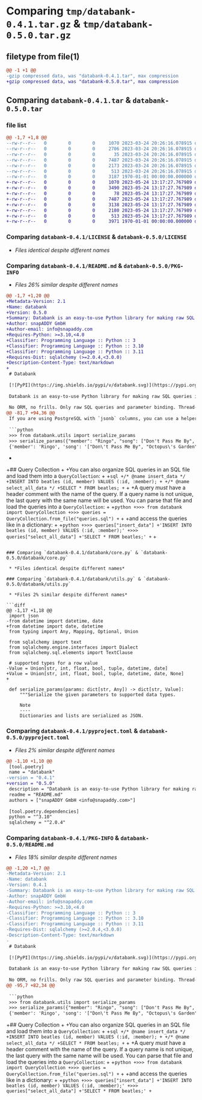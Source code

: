 # Comparing `tmp/databank-0.4.1.tar.gz` & `tmp/databank-0.5.0.tar.gz`

## filetype from file(1)

```diff
@@ -1 +1 @@
-gzip compressed data, was "databank-0.4.1.tar", max compression
+gzip compressed data, was "databank-0.5.0.tar", max compression
```

## Comparing `databank-0.4.1.tar` & `databank-0.5.0.tar`

### file list

```diff
@@ -1,7 +1,8 @@
--rw-r--r--   0        0        0     1070 2023-03-24 20:26:16.078915 databank-0.4.1/LICENSE
--rw-r--r--   0        0        0     2706 2023-03-24 20:26:16.078915 databank-0.4.1/README.md
--rw-r--r--   0        0        0       35 2023-03-24 20:26:16.078915 databank-0.4.1/databank/__init__.py
--rw-r--r--   0        0        0     7487 2023-03-24 20:26:16.078915 databank-0.4.1/databank/core.py
--rw-r--r--   0        0        0     2173 2023-03-24 20:26:16.078915 databank-0.4.1/databank/utils.py
--rw-r--r--   0        0        0      513 2023-03-24 20:26:16.078915 databank-0.4.1/pyproject.toml
--rw-r--r--   0        0        0     3187 1970-01-01 00:00:00.000000 databank-0.4.1/PKG-INFO
+-rw-r--r--   0        0        0     1070 2023-05-24 13:17:27.767989 databank-0.5.0/LICENSE
+-rw-r--r--   0        0        0     3490 2023-05-24 13:17:27.767989 databank-0.5.0/README.md
+-rw-r--r--   0        0        0       78 2023-05-24 13:17:27.767989 databank-0.5.0/databank/__init__.py
+-rw-r--r--   0        0        0     7487 2023-05-24 13:17:27.767989 databank-0.5.0/databank/core.py
+-rw-r--r--   0        0        0     3138 2023-05-24 13:17:27.767989 databank-0.5.0/databank/query.py
+-rw-r--r--   0        0        0     2180 2023-05-24 13:17:27.767989 databank-0.5.0/databank/utils.py
+-rw-r--r--   0        0        0      513 2023-05-24 13:17:27.767989 databank-0.5.0/pyproject.toml
+-rw-r--r--   0        0        0     3971 1970-01-01 00:00:00.000000 databank-0.5.0/PKG-INFO
```

### Comparing `databank-0.4.1/LICENSE` & `databank-0.5.0/LICENSE`

 * *Files identical despite different names*

### Comparing `databank-0.4.1/README.md` & `databank-0.5.0/PKG-INFO`

 * *Files 26% similar despite different names*

```diff
@@ -1,7 +1,20 @@
+Metadata-Version: 2.1
+Name: databank
+Version: 0.5.0
+Summary: Databank is an easy-to-use Python library for making raw SQL queries in a multi-threaded environment.
+Author: snapADDY GmbH
+Author-email: info@snapaddy.com
+Requires-Python: >=3.10,<4.0
+Classifier: Programming Language :: Python :: 3
+Classifier: Programming Language :: Python :: 3.10
+Classifier: Programming Language :: Python :: 3.11
+Requires-Dist: sqlalchemy (>=2.0.4,<3.0.0)
+Description-Content-Type: text/markdown
+
 # Databank
 
 [![PyPI](https://img.shields.io/pypi/v/databank.svg)](https://pypi.org/project/databank) ![GitHub Actions](https://github.com/snapADDY/databank/actions/workflows/main.yml/badge.svg)
 
 Databank is an easy-to-use Python library for making raw SQL queries in a multi-threaded environment.
 
 No ORM, no frills. Only raw SQL queries and parameter binding. Thread-safe. Built on top of [SQLAlchemy](https://www.sqlalchemy.org/).
@@ -81,7 +94,36 @@
 If you are using PostgreSQL with `jsonb` columns, you can use a helper function to serialize the parameter values:
 
 ```python
 >>> from databank.utils import serialize_params
 >>> serialize_params({"member": "Ringo", "song": ["Don't Pass Me By", "Octopus's Garden"]})
 {'member': 'Ringo', 'song': '["Don\'t Pass Me By", "Octopus\'s Garden"]'}
 ```
+
+## Query Collection
+
+You can also organize SQL queries in an SQL file and load them into a `QueryCollection`:
+
+```sql
+/* @name insert_data */
+INSERT INTO beatles (id, member) VALUES (:id, :member);
+
+/* @name select_all_data */
+SELECT * FROM beatles;
+```
+
+A query _must_ have a header comment with the name of the query. If a query name is not unique, the last query with the same name will be used. You can parse that file and load the queries into a `QueryCollection`:
+
+```python
+>>> from databank import QueryCollection
+>>> queries = QueryCollection.from_file("queries.sql")
+```
+
+and access the queries like in a dictionary:
+
+```python
+>>> queries["insert_data"]
+'INSERT INTO beatles (id, member) VALUES (:id, :member);'
+>>> queries["select_all_data"]
+'SELECT * FROM beatles;'
+```
+
```

### Comparing `databank-0.4.1/databank/core.py` & `databank-0.5.0/databank/core.py`

 * *Files identical despite different names*

### Comparing `databank-0.4.1/databank/utils.py` & `databank-0.5.0/databank/utils.py`

 * *Files 2% similar despite different names*

```diff
@@ -1,17 +1,18 @@
 import json
-from datetime import datetime, date
+from datetime import date, datetime
 from typing import Any, Mapping, Optional, Union
 
 from sqlalchemy import text
 from sqlalchemy.engine.interfaces import Dialect
 from sqlalchemy.sql.elements import TextClause
 
 # supported types for a row value
-Value = Union[str, int, float, bool, tuple, datetime, date]
+Value = Union[str, int, float, bool, tuple, datetime, date, None]
+
 
 def serialize_params(params: dict[str, Any]) -> dict[str, Value]:
     """Serialize the given parameters to supported data types.
 
     Note
     ----
     Dictionaries and lists are serialized as JSON.
```

### Comparing `databank-0.4.1/pyproject.toml` & `databank-0.5.0/pyproject.toml`

 * *Files 2% similar despite different names*

```diff
@@ -1,10 +1,10 @@
 [tool.poetry]
 name = "databank"
-version = "0.4.1"
+version = "0.5.0"
 description = "Databank is an easy-to-use Python library for making raw SQL queries in a multi-threaded environment."
 readme = "README.md"
 authors = ["snapADDY GmbH <info@snapaddy.com>"]
 
 [tool.poetry.dependencies]
 python = "^3.10"
 sqlalchemy = "^2.0.4"
```

### Comparing `databank-0.4.1/PKG-INFO` & `databank-0.5.0/README.md`

 * *Files 18% similar despite different names*

```diff
@@ -1,20 +1,7 @@
-Metadata-Version: 2.1
-Name: databank
-Version: 0.4.1
-Summary: Databank is an easy-to-use Python library for making raw SQL queries in a multi-threaded environment.
-Author: snapADDY GmbH
-Author-email: info@snapaddy.com
-Requires-Python: >=3.10,<4.0
-Classifier: Programming Language :: Python :: 3
-Classifier: Programming Language :: Python :: 3.10
-Classifier: Programming Language :: Python :: 3.11
-Requires-Dist: sqlalchemy (>=2.0.4,<3.0.0)
-Description-Content-Type: text/markdown
-
 # Databank
 
 [![PyPI](https://img.shields.io/pypi/v/databank.svg)](https://pypi.org/project/databank) ![GitHub Actions](https://github.com/snapADDY/databank/actions/workflows/main.yml/badge.svg)
 
 Databank is an easy-to-use Python library for making raw SQL queries in a multi-threaded environment.
 
 No ORM, no frills. Only raw SQL queries and parameter binding. Thread-safe. Built on top of [SQLAlchemy](https://www.sqlalchemy.org/).
@@ -95,7 +82,34 @@
 
 ```python
 >>> from databank.utils import serialize_params
 >>> serialize_params({"member": "Ringo", "song": ["Don't Pass Me By", "Octopus's Garden"]})
 {'member': 'Ringo', 'song': '["Don\'t Pass Me By", "Octopus\'s Garden"]'}
 ```
 
+## Query Collection
+
+You can also organize SQL queries in an SQL file and load them into a `QueryCollection`:
+
+```sql
+/* @name insert_data */
+INSERT INTO beatles (id, member) VALUES (:id, :member);
+
+/* @name select_all_data */
+SELECT * FROM beatles;
+```
+
+A query _must_ have a header comment with the name of the query. If a query name is not unique, the last query with the same name will be used. You can parse that file and load the queries into a `QueryCollection`:
+
+```python
+>>> from databank import QueryCollection
+>>> queries = QueryCollection.from_file("queries.sql")
+```
+
+and access the queries like in a dictionary:
+
+```python
+>>> queries["insert_data"]
+'INSERT INTO beatles (id, member) VALUES (:id, :member);'
+>>> queries["select_all_data"]
+'SELECT * FROM beatles;'
+```
```


